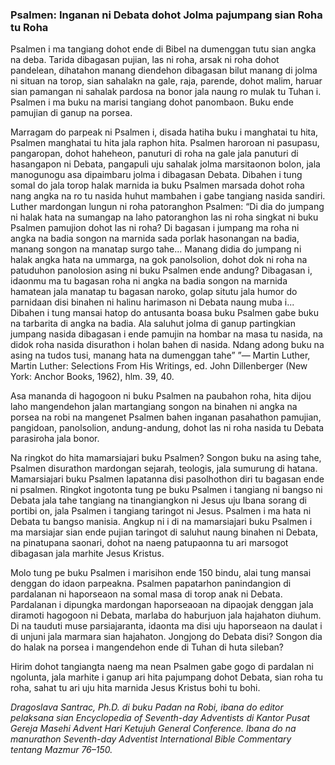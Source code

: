 ### Psalmen: Inganan ni Debata dohot Jolma pajumpang sian Roha tu Roha

Psalmen i ma tangiang dohot ende di Bibel na dumenggan tutu sian angka na deba. Tarida dibagasan pujian, las ni roha, arsak ni roha dohot pandelean, dihatahon manang diendehon dibagasan bilut manang di jolma ni situan na torop, sian sahalakn na gale, raja, parende, dohot malim, haruar sian pamangan ni sahalak pardosa na bonor jala naung ro mulak tu Tuhan i. Psalmen i ma buku na marisi tangiang dohot panombaon. Buku ende pamujian di ganup na porsea.

Marragam do parpeak ni Psalmen i, disada hatiha buku i manghatai tu hita, Psalmen manghatai tu hita jala raphon hita. Psalmen haroroan ni pasupasu, pangaropan, dohot haheheon, panuturi di roha na gale jala panuturi di hasangapon ni Debata, pangapuli uju sahalak jolma marsitaonon bolon, jala manogunogu asa dipaimbaru jolma i dibagasan Debata. Dibahen i tung somal do jala torop halak marnida ia buku Psalmen marsada dohot roha nang angka na ro tu nasida huhut mambahen i gabe tangiang nasida sandiri. Luther mardongan lungun ni roha patoranghon Psalmen: “Di dia do jumpang ni halak hata na sumangap na laho patoranghon las ni roha singkat ni buku Psalmen pamujion dohot las ni roha? Di bagasan i jumpang ma roha ni angka na badia songon na marnida sada porlak hasonangan na badia, manang songon na manatap surgo tahe... Manang didia do jumpang ni halak angka hata na ummarga, na gok panolsolion, dohot dok ni roha na patuduhon panolosion asing ni buku Psalmen ende andung? Dibagasan i, idaonmu ma tu bagasan roha ni angka na badia songon na marnida hamatean jala manatap tu bagasan naroko, golap situtu jala humor do parnidaan disi binahen ni halinu harimason ni Debata naung muba i... Dibahen i tung mansai hatop do antusanta boasa buku Psalmen gabe buku na tarbarita di angka na badia. Ala saluhut jolma di ganup partingkian jumpang nasida dibagasan i ende pamujin na hombar na masa tu nasida, na didok roha nasida disurathon i holan bahen di nasida. Ndang adong buku na asing na tudos tusi, manang hata na dumenggan tahe” ”— Martin Luther, Martin Luther: Selections From His Writings, ed. John Dillenberger (New York: Anchor Books, 1962), hlm. 39, 40.

Asa mananda di hagogoon ni buku Psalmen na paubahon roha, hita dijou laho mangendehon jalan martangiang songon na binahen ni angka na porsea na robi na mangenet Psalmen bahen inganan pasahathon pamujian, pangidoan, panolsolion, andung-andung, dohot las ni roha nasida tu Debata parasiroha jala bonor.

Na ringkot do hita mamarsiajari buku Psalmen? Songon buku na asing tahe, Psalmen disurathon mardongan sejarah, teologis, jala sumurung di hatana. Mamarsiajari buku Psalmen lapatanna disi pasolhothon diri tu bagasan ende ni psalmen. Ringkot ingotonta tung pe buku Psalmen i tangiang ni bangso ni Debata jala tahe tangiang na tinangiangkon ni Jesus uju Ibana sorang di portibi on, jala Psalmen i tangiang taringot ni Jesus. Psalmen i ma hata ni Debata tu bangso manisia. Angkup ni i di na mamarsiajari buku Psalmen i ma marsiajar sian ende pujian taringot di saluhut naung binahen ni Debata, na pinatupana saonari, dohot na naeng patupaonna tu ari marsogot dibagasan jala marhite Jesus Kristus.

Molo tung pe buku Psalmen i marisihon ende 150 bindu, alai tung mansai denggan do idaon parpeakna. Psalmen papatarhon panindangion di pardalanan ni haporseaon na somal masa di torop anak ni Debata. Pardalanan i dipungka mardongan haporseaoan na dipaojak denggan jala diramoti hagogoon ni Debata, marlaba do haburjuon jala hajahaton diuhum. Di na tauduti muse parsiajaranta, idaonta ma disi uju haporseaon na daulat i di unjuni jala marmara sian hajahaton. Jongjong do Debata disi? Songon dia do halak na porsea i mangendehon ende di Tuhan di huta sileban?

Hirim dohot tangiangta naeng ma nean Psalmen gabe gogo di pardalan ni ngolunta, jala marhite i ganup ari hita pajumpang dohot Debata, sian roha tu roha, sahat tu ari uju hita marnida Jesus Kristus bohi tu bohi.

_Dragoslava Santrac, Ph.D. di buku Padan na Robi, ibana do editor pelaksana sian Encyclopedia of Seventh-day Adventists di Kantor Pusat Gereja Masehi Advent Hari Ketujuh General Conference. Ibana do na manurathon Seventh-day Adventist International Bible Commentary tentang Mazmur 76–150._